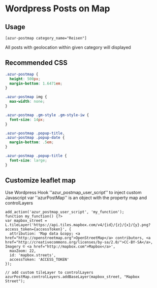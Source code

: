 # Wordpress Posts on Map


## Usage
```
[azur-postmap category_name="Reisen"]
```
All posts with geolocation within given category will displayed


## Recommended CSS
```CSS 
.azur-postmap {
  height: 500px;
  margin-bottom: 1.6471em;
}

.azur-postmap img {
  max-width: none;
}

.azur-postmap .gm-style .gm-style-iw {
  font-size: 14px;
}

.azur-postmap .popup-title,
.azur-postmap .popup-date {
  margin-bottom: .5em;
}

.azur-postmap .popup-title {
  font-size: large;
}
```

## Customize leaflet map
Use Wordpress Hook ''azur_postmap_user_script'' to inject custom Javascript
var ''azurPostMap'' is an object with the property map and controlLayers

```
add_action('azur_postmap_user_script', 'my_function');
function my_function() {?>
var mapbox_street = L.tileLayer('https://api.tiles.mapbox.com/v4/{id}/{z}/{x}/{y}.png?access_token={accessToken}', {
  attribution: 'Map data &copy; <a href="http://openstreetmap.org">OpenStreetMap</a> contributors, <a href="http://creativecommons.org/licenses/by-sa/2.0/">CC-BY-SA</a>, Imagery © <a href="http://mapbox.com">Mapbox</a>',
  maxZoom: 22,
  id: 'mapbox.streets',
  accessToken: 'ACCESS_TOKEN'
});

// add custom tileLayer to controlLayers
azurPostMap.controlLayers.addBaseLayer(mapbox_street, "Mapbox Street");
```

